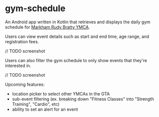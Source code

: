 # gym-schedule

An Android app written in Kotlin that retrieves and displays the daily gym schedule for [Markham Rudy Bratty YMCA](https://ymcagta.org/find-a-y/markham-rudy-bratty-ymca).

Users can view event details such as start and end time, age range, and registration fees.

// TODO screenshot

Users can also filter the gym schedule to only show events that they're interested in.

// TODO screenshot

Upcoming features:
* location picker to select other YMCAs in the GTA
* sub-event filtering (ex. breaking down "Fitness Classes" into "Strength Training", "Cardio", etc)
* ability to set an alert for an event
